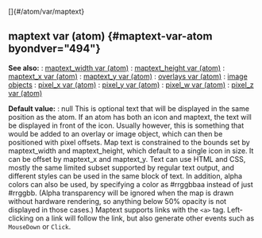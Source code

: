 []{#/atom/var/maptext}
  ## maptext var (atom) {#maptext-var-atom byondver="494"}
  **See also:**
  :   [maptext_width var (atom)](ref/atom/var/maptext_width)
  :   [maptext_height var (atom)](ref/atom/var/maptext_height)
  :   [maptext_x var (atom)](ref/atom/var/maptext_x)
  :   [maptext_y var (atom)](ref/atom/var/maptext_y)
  :   [overlays var (atom)](ref/atom/var/overlays)
  :   [image objects](ref/image)
  :   [pixel_x var (atom)](ref/atom/var/pixel_x)
  :   [pixel_y var (atom)](ref/atom/var/pixel_y)
  :   [pixel_w var (atom)](ref/atom/var/pixel_w)
  :   [pixel_z var (atom)](ref/atom/var/pixel_z)
  <!-- -->
  **Default value:**
  :   null
  This is optional text that will be displayed in the same position as the
  atom. If an atom has both an icon and maptext, the text will be
  displayed in front of the icon. Usually however, this is something that
  would be added to an overlay or image object, which can then be
  positioned with pixel offsets.
  Map text is constrained to the bounds set by maptext_width and
  maptext_height, which default to a single icon in size. It can be offset
  by maptext_x and maptext_y.
  Text can use HTML and CSS, mostly the same limited subset supported by
  regular text output, and different styles can be used in the same block
  of text. In addition, alpha colors can also be used, by specifying a
  color as #rrggbbaa instead of just #rrggbb. (Alpha transparency will be
  ignored when the map is drawn without hardware rendering, so anything
  below 50% opacity is not displayed in those cases.)
  Maptext supports links with the `<a>` tag. Left-clicking on a link will
  follow the link, but also generate other events such as `MouseDown` or
  `Click`.